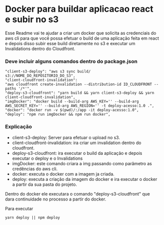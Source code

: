 # Docker para buildar aplicacao react e subir no s3

Esse Readme vai te ajudar a criar um docker que solicita as credenciais do aws cli
para que você possa efetuar o build de uma aplicação feita em react e depois
disso subir esse build diretamente no s3 e executar um Invalidations dentro do Cloudfront.

### Deve incluir alguns comandos dentro do package.json

```shell
"client-s3-deploy": "aws s3 sync build/ s3://NOME_DO_REPOSITORIO_DO_S3",
"client-cloudfront-invalidation":
"aws cloudfront create-invalidation --distribution-id ID_CLOUDFRONT --paths '/*'",
"deploy-s3-cloudfront": "yarn build && yarn client-s3-deploy && yarn client-cloudfront-invalidation",
"imgDocker": "docker build --build-arg AWS_KEY='' --build-arg AWS_SECRET_KEY='' --build-arg AWS_REGION='' -t deploy-acesso:1.0 .",
"docker": "docker run -v $(pwd)/:/app -it deploy-acesso:1.0",
"deploy": "npm run imgDocker && npm run docker",

```

### Explicação

- client-s3-deploy: Server para efetuar o upload no s3.
- client-cloudfront-invalidation: ira criar um invalidation dentro do cloudfront.
- deploy-s3-cloudfront: ira executar o build da aplicação e depois executar o deploy e o Invalidations
- imgDocker: este comando criara a img passando como parâmetro as credências do aws cli.
- docker: executa o docker com a imagem ja criada.
- deploy: executa a criação da imagem do docker e ira executar o docker a partir da sua pasta do projeto.

Dentro do docker ele executara o comando "deploy-s3-cloudfront" que dara continuidade no processo a partir do docker.

Para executar
```shell
yarn deploy || npm deploy
```
